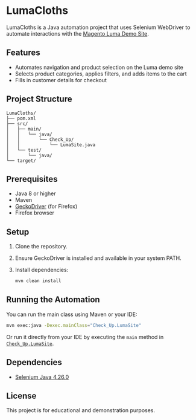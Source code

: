 # LumaCloths

LumaCloths is a Java automation project that uses Selenium WebDriver to automate interactions with the [Magento Luma Demo Site](https://magento.softwaretestingboard.com/).

## Features

- Automates navigation and product selection on the Luma demo site
- Selects product categories, applies filters, and adds items to the cart
- Fills in customer details for checkout

## Project Structure

```
LumaCloths/
├── pom.xml
├── src/
│   ├── main/
│   │   └── java/
│   │       └── Check_Up/
│   │           └── LumaSite.java
│   └── test/
│       └── java/
└── target/
```

## Prerequisites

- Java 8 or higher
- Maven
- [GeckoDriver](https://github.com/mozilla/geckodriver/releases) (for Firefox)
- Firefox browser

## Setup

1. Clone the repository.
2. Ensure GeckoDriver is installed and available in your system PATH.
3. Install dependencies:

   ```sh
   mvn clean install
   ```

## Running the Automation

You can run the main class using Maven or your IDE:

```sh
mvn exec:java -Dexec.mainClass="Check_Up.LumaSite"
```

Or run it directly from your IDE by executing the `main` method in [`Check_Up.LumaSite`](src/main/java/Check_Up/LumaSite.java).

## Dependencies

- [Selenium Java 4.26.0](https://mvnrepository.com/artifact/org.seleniumhq.selenium/selenium-java/4.26.0)

## License

This project is for educational and demonstration purposes.
